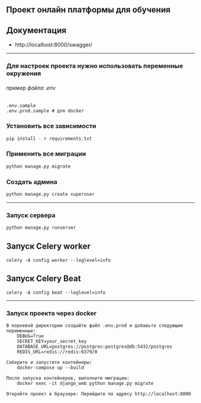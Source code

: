 ## Проект онлайн платформы для обучения

## Документация 

* http://localhost:8000/swagger/
---

### Для настроек проекта нужно использовать переменные окружения

###### пример файла .env

```
.env.sample
.env.prod.sample # для docker
```

### Установить все зависимости

```python
pip install - r requirements.txt
```

### Применить все миграции

```python
python manage.py migrate 
```

### Создать админа

```python
python manage.py create superuser
```


---
### Запуск сервера

```python
python manage.py runserver 
```


## Запуск Celery worker
````
celery -A config worker --loglevel=info
````

## Запуск Celery Beat
```
celery -A config beat --loglevel=info
```
---
### Запуск проекта через docker
```
В корневой директории создайте файл .env.prod и добавьте следующие переменные:
    DEBUG=True
    SECRET_KEY=your_secret_key
    DATABASE_URL=postgres://postgres:postgres@db:5432/postgres
    REDIS_URL=redis://redis:6379/0
    
Соберите и запустите контейнеры:
    docker-compose up --build

После запуска контейнеров, выполните миграции:
    docker exec -it django_web python manage.py migrate
    
Откройте проект в браузере: Перейдите по адресу http://localhost:8000
```
